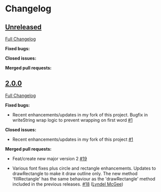 # Changelog

## [Unreleased](https://gitlab.com/ftmazzone/ssd1351/)

[Full Changelog](https://gitlab.com/ftmazzone/ssd1351/-/compare/v2.0.0...master?from_project_id=7310331)

**Fixed bugs:**

**Closed issues:**

**Merged pull requests:**


## [2.0.0](https://gitlab.com/ftmazzone/ssd1351/-/tree/feat/create-new-major-version)

[Full Changelog](https://gitlab.com/ftmazzone/ssd1351/-/compare/1b3dc4fe4a97b100ef3d70bcbc743ad372c120c5...feat%2Fcreate-new-major-version?from_project_id=7310331)

**Fixed bugs:**

- Recent enhancements/updates in my fork of this project. Bugfix in writeString wrap logic to prevent wrapping on first word  [\#1](https://gitlab.com/ftmazzone/ssd1351/-/issues/1)

**Closed issues:**

- Recent enhancements/updates in my fork of this project  [\#1](https://gitlab.com/ftmazzone/ssd1351/-/issues/1)

**Merged pull requests:**

- Feat/create new major version 2 [\#19](https://gitlab.com/ftmazzone/ssd1351/-/merge_requests/19)

- Various font fixes plus circle and rectangle enhancements. 
Updates to drawRectangle to make it draw outline only. The new method 'fillRectangle' has the same behaviour as the 'drawRectangle' method included in the previous releases.
  [\#18](https://gitlab.com/ftmazzone/ssd1351/-/merge_requests/18) ([Lyndel McGee](https://gitlab.com/lynniemagoo))

